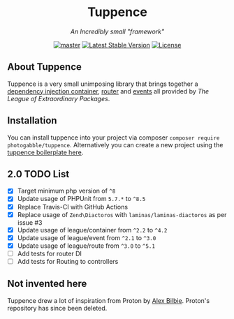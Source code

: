<h1 align="center">Tuppence</h1>
<p align="center"><em>An Incredibly small "framework"</em></p>

<p align="center">
  <a href="https://travis-ci.org/photogabble/tuppence"><img src="https://travis-ci.org/photogabble/tuppence.svg?branch=master" title="master"></a>
  <a href="https://packagist.org/packages/photogabble/tuppence"><img src="https://img.shields.io/packagist/v/photogabble/tuppence.svg" alt="Latest Stable Version"></a>
  <a href="LICENSE"><img src="https://img.shields.io/github/license/photogabble/tuppence.svg" alt="License"></a>
</p>

## About Tuppence

Tuppence is a very small unimposing library that brings together a [dependency injection container](http://container.thephpleague.com/), [router](http://route.thephpleague.com/) and [events](http://event.thephpleague.com/2.0/) all provided by _The League of Extraordinary Packages_.

## Installation

You can install tuppence into your project via composer `composer require photogabble/tuppence`. Alternatively you can create a new project using the [tuppence boilerplate here](https://github.com/photogabble/tuppence-boilerplate).

## 2.0 TODO List
- [x] Target minimum php version of `^8`
- [x] Update usage of PHPUnit from `5.7.*` to `^8.5`
- [x] Replace Travis-CI with GitHub Actions
- [x] Replace usage of `Zend\Diactoros` with `laminas/laminas-diactoros` as per issue #3
- [x] Update usage of league/container from `^2.2` to `^4.2`
- [x] Update usage of league/event from `^2.1` to `^3.0`
- [x] Update usage of league/route from `^3.0` to `^5.1`
- [ ] Add tests for router DI
- [ ] Add tests for Routing to controllers 

## Not invented here

Tuppence drew a lot of inspiration from Proton by [Alex Bilbie](https://github.com/alexbilbie). Proton's repository has since been deleted.
